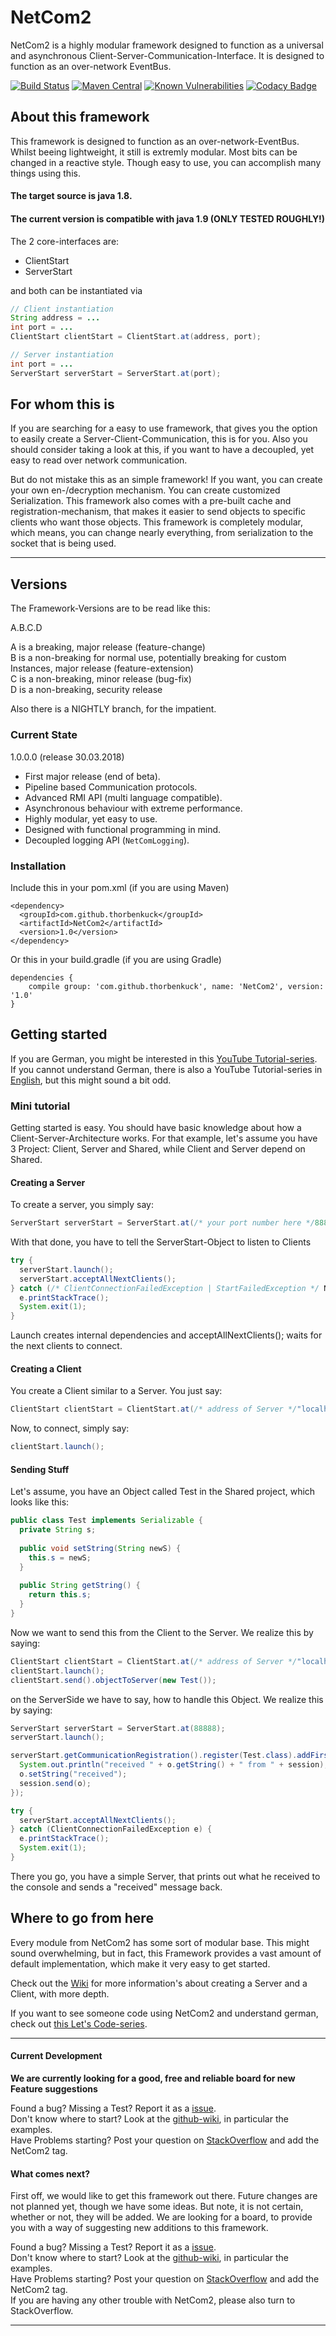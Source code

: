 # NetCom2

NetCom2 is a highly modular framework designed to function as a universal and asynchronous Client-Server-Communication-Interface.
It is designed to function as an over-network EventBus.

[![Build Status](https://travis-ci.org/ThorbenKuck/NetCom2.svg?branch=master)](https://travis-ci.org/ThorbenKuck/NetCom2) 
[![Maven Central](https://maven-badges.herokuapp.com/maven-central/com.github.thorbenkuck/NetCom2/badge.svg)](https://maven-badges.herokuapp.com/maven-central/com.github.thorbenkuck/NetCom2) 
[![Known Vulnerabilities](https://snyk.io/test/github/thorbenkuck/NetCom2/badge.svg)](https://snyk.io/test/github/thorbenkuck/NetCom2) 
[![Codacy Badge](https://api.codacy.com/project/badge/Grade/ffbef87b4f3f44f6863096df9c87d0a0)](https://www.codacy.com/app/thorben.kuck/NetCom2?utm_source=github.com&amp;utm_medium=referral&amp;utm_content=ThorbenKuck/NetCom2&amp;utm_campaign=Badge_Grade)

## About this framework

This framework is designed to function as an over-network-EventBus. Whilst beeing lightweight, it still is extremly modular. Most bits can be changed in a reactive style. Though easy to use, you can accomplish many things using this.

#### The target source is java 1.8.    
#### The current version is compatible with java 1.9 (ONLY TESTED ROUGHLY!)

The 2 core-interfaces are:

<ul>
<li>ClientStart</li>
<li>ServerStart</li>
</ul>

and both can be instantiated via
```java
// Client instantiation
String address = ...
int port = ...
ClientStart clientStart = ClientStart.at(address, port);

// Server instantiation
int port = ...
ServerStart serverStart = ServerStart.at(port);
```

## For whom this is

If you are searching for a easy to use framework, that gives you the option to easily create a Server-Client-Communication, this is for you. Also you should consider taking a look at this, if you want to have a decoupled, yet easy to read over network communication.

But do not mistake this as an simple framework! If you want, you can create your own en-/decryption mechanism. You can create customized Serialization. This framework also comes with a pre-built cache and registration-mechanism, that makes it easier to send objects to specific clients who want those objects. This framework is completely modular, which means, you can change nearly everything, from serialization to the socket that is being used.

----

## Versions

The Framework-Versions are to be read like this:

A.B.C.D

A is a breaking, major release (feature-change)    
B is a non-breaking for normal use, potentially breaking for custom Instances, major release (feature-extension)    
C is a non-breaking, minor release (bug-fix)    
D is a non-breaking, security release    

Also there is a NIGHTLY branch, for the impatient.

### Current State

1.0.0.0 (release 30.03.2018)
 * First major release (end of beta).
 * Pipeline based Communication protocols.
 * Advanced RMI API (multi language compatible).
 * Asynchronous behaviour with extreme performance.
 * Highly modular, yet easy to use.
 * Designed with functional programming in mind.
 * Decoupled logging API (<code>NetComLogging</code>).
 
 ### Installation
 
 Include this in your pom.xml (if you are using Maven)
 
 ```
 <dependency>
   <groupId>com.github.thorbenkuck</groupId>
   <artifactId>NetCom2</artifactId>
   <version>1.0</version>
 </dependency>
 ```
 
 Or this in your build.gradle (if you are using Gradle)
 
 ```
 dependencies {
     compile group: 'com.github.thorbenkuck', name: 'NetCom2', version: '1.0'
 }
 ```

## Getting started

If you are German, you might be interested in this [YouTube Tutorial-series](https://www.youtube.com/watch?v=YvyLHyt0k3k&list=PLUUnTdOVEgvIqNxqAUL8388A73Yzpn57E).    
If you cannot understand German, there is also a YouTube Tutorial-series in [English](https://www.youtube.com/watch?v=V33a8jRrp00&list=PLUUnTdOVEgvLKEQ7vD4Z3CL_0jb6u__ay), but this might sound a bit odd.

### Mini tutorial

Getting started is easy. You should have basic knowledge about how a Client-Server-Architecture works. For that example, let's assume you have 3 Project: Client, Server and Shared, while Client and Server depend on Shared.

#### Creating a Server

To create a server, you simply say:

```java
ServerStart serverStart = ServerStart.at(/* your port number here */88888);
```

With that done, you have to tell the ServerStart-Object to listen to Clients

```java
try {
  serverStart.launch();
  serverStart.acceptAllNextClients();
} catch (/* ClientConnectionFailedException | StartFailedException */ NetComException e) {
  e.printStackTrace();
  System.exit(1);
}
```

Launch creates internal dependencies and acceptAllNextClients(); waits for the next clients to connect.

#### Creating a Client

You create a Client similar to a Server. You just say:

```java
ClientStart clientStart = ClientStart.at(/* address of Server */"localhost", /* port of Server*/88888);
```

Now, to connect, simply say:

```java 
clientStart.launch();
```

#### Sending Stuff

Let's assume, you have an Object called Test in the Shared project, which looks like this:

```java
public class Test implements Serializable {
  private String s;
  
  public void setString(String newS) {
    this.s = newS;
  }
  
  public String getString() {
    return this.s;
  }
}
```

Now we want to send this from the Client to the Server. We realize this by saying:

```java
ClientStart clientStart = ClientStart.at(/* address of Server */"localhost", /* port of Server*/88888);
clientStart.launch();
clientStart.send().objectToServer(new Test());
```

on the ServerSide we have to say, how to handle this Object. We realize this by saying:

```java
ServerStart serverStart = ServerStart.at(88888);
serverStart.launch();

serverStart.getCommunicationRegistration().register(Test.class).addFirst((session, o) -> {
  System.out.println("received " + o.getString() + " from " + session);
  o.setString("received");
  session.send(o);
});

try {
  serverStart.acceptAllNextClients();
} catch (ClientConnectionFailedException e) {
  e.printStackTrace();
  System.exit(1);
}
```

There you go, you have a simple Server, that prints out what he received to the console and sends a "received" message back.

## Where to go from here

Every module from NetCom2 has some sort of modular base. This might sound overwhelming, but in fact, this Framework provides a vast amount of default implementation, which make it very easy to get started.

Check out the [Wiki](https://github.com/ThorbenKuck/NetCom2/wiki) for more information's about creating a Server and a Client, with more depth.

If you want to see someone code using NetCom2 and understand german, check out [this Let's Code-series](https://www.youtube.com/watch?v=b8y5eJbmUvs&list=PLUUnTdOVEgvKSiaWfWuhwLJfmwZIHkvGV).

----
#### Current Development

__We are currently looking for a good, free and reliable board for new Feature suggestions__

Found a bug? Missing a Test? Report it as a [issue](https://github.com/ThorbenKuck/NetCom2/issues).    
Don't know where to start? Look at the [github-wiki](https://github.com/ThorbenKuck/NetCom2/wiki), in particular the examples.     
Have Problems starting? Post your question on [StackOverflow](https://stackoverflow.com/questions/ask?tags=java+NetCom2) and add the NetCom2 tag.

#### What comes next?

First off, we would like to get this framework out there. Future changes are not planned yet, though we have some ideas. But note, it is not certain, whether or not, they will be added. We are looking for a board, to provide you with a way of suggesting new additions to this framework.

Found a bug? Missing a Test? Report it as a [issue](https://github.com/ThorbenKuck/NetCom2/issues).    
Don't know where to start? Look at the [github-wiki](https://github.com/ThorbenKuck/NetCom2/wiki), in particular the examples.     
Have Problems starting? Post your question on [StackOverflow](https://stackoverflow.com/questions/ask?tags=java+NetCom2) and add the NetCom2 tag.    
If you are having any other trouble with NetCom2, please also turn to StackOverflow.
          
----

